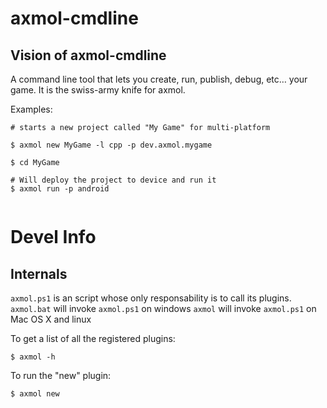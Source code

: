 # axmol-cmdline


## Vision of axmol-cmdline


A command line tool that lets you create, run, publish, debug, etc… your game. It is the swiss-army knife for axmol.

Examples:

```
# starts a new project called "My Game" for multi-platform

$ axmol new MyGame -l cpp -p dev.axmol.mygame

$ cd MyGame

# Will deploy the project to device and run it
$ axmol run -p android


```

# Devel Info

## Internals

`axmol.ps1` is an script whose only responsability is to call its plugins.
`axmol.bat` will invoke `axmol.ps1` on windows
`axmol` will invoke `axmol.ps1` on Mac OS X and linux

To get a list of all the registered plugins:

```
$ axmol -h
```

To run the "new" plugin:

```
$ axmol new
``` 

